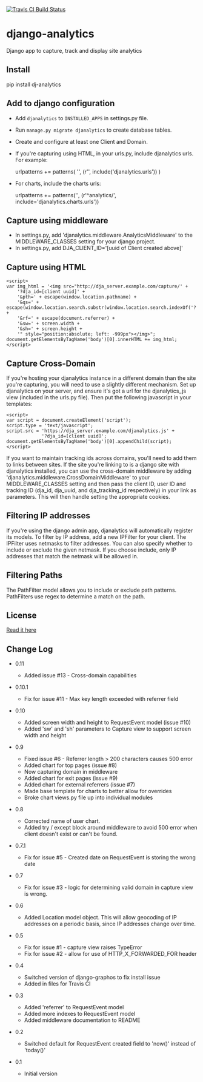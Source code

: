 [![Travis CI Build Status](https://travis-ci.org/analytehealth/django-analytics.svg?branch=development)](https://travis-ci.org/analytehealth/django-analytics)

django-analytics
================

Django app to capture, track and display site analytics

Install
-------
pip install dj-analytics

Add to django configuration
---------------------------
* Add `djanalytics` to `INSTALLED_APPS` in settings.py file.
* Run `manage.py migrate djanalytics` to create database tables.
* Create and configure at least one Client and Domain.
* If you're capturing using HTML, in your urls.py, include djanalytics urls. For example:

    urlpatterns += patterns(
        '',
        (r'', include('djanalytics.urls'))
    )
* For charts, include the charts urls:

    urlpatterns += patterns('', (r'^analytics/', include='djanalytics.charts.urls'))

Capture using middleware
--------------

* In settings.py, add 'djanalytics.middleware.AnalyticsMiddleware' to the MIDDLEWARE_CLASSES setting
for your django project.
* In settings.py, add DJA_CLIENT_ID='[uuid of Client created above]'

Capture using HTML
------------------

    <script>
    var img_html = '<img src="http://dja_server.example.com/capture/' +
        '?dja_id=[client uuid]' +
        '&pth=' + escape(window.location.pathname) +
        '&qs=' + escape(window.location.search.substr(window.location.search.indexOf('?')+1)) +
        '&rf=' + escape(document.referrer) +
        '&sw=' + screen.width +
        '&sh=' + screen.height +
        '" style="position:absolute; left: -999px"></img>";
    document.getElementsByTagName('body')[0].innerHTML += img_html;
    </script>

Capture Cross-Domain
--------------------
If you're hosting your djanalytics instance in a different domain than the site you're capturing,
you will need to use a slightly different mechanism. Set up djanalytics on your server, and ensure
it's got a url for the djanalytics_js view (included in the urls.py file). Then put the following
javascript in your templates:

    <script>
    var script = document.createElement('script');
    script.type = 'text/javascript';
    script.src = 'https://dja_server.example.com/djanalytics.js' +
                 '?dja_id=[client uuid]';
    document.getElementsByTagName('body')[0].appendChild(script);
    </script>

If you want to maintain tracking ids across domains, you'll need to add them to links between sites.
If the site you're linking to is a django site with djanalytics installed, you can use the
cross-domain middleware by adding 'djanalytics.middleware.CrossDomainMiddleware' to your
MIDDLEWARE_CLASSES setting and then pass the client ID, user ID and tracking ID (dja_id, dja_uuid,
and dja_tracking_id respectively) in your link as parameters. This will then handle setting the
appropriate cookies.

Filtering IP addresses
----------------------

If you're using the django admin app, djanalytics will automatically register its models. To filter
by IP address, add a new IPFilter for your client. The IPFilter uses netmasks to filter addresses. You
can also specify whether to include or exclude the given netmask. If you choose include, only IP
addresses that match the netmask will be allowed in.

Filtering Paths
---------------

The PathFilter model allows you to include or exclude path patterns. PathFilters use regex to determine
a match on the path.

License
-------
[Read it here](https://raw.githubusercontent.com/analytehealth/django-analytics/master/LICENSE)

Change Log
----------
- 0.11
  - Added issue #13 - Cross-domain capabilities

- 0.10.1
  - Fix for issue #11 - Max key length exceeded with referrer field

- 0.10
  - Added screen width and height to RequestEvent model (issue #10)
  - Added 'sw' and 'sh' parameters to Capture view to support screen width and height

- 0.9
  - Fixed issue #6 - Referrer length > 200 characters causes 500 error
  - Added chart for top pages (issue #8)
  - Now capturing domain in middleware
  - Added chart for exit pages (issue #9)
  - Added chart for external referrers (issue #7)
  - Made base template for charts to better allow for overrides
  - Broke chart views.py file up into individual modules

- 0.8
  - Corrected name of user chart.
  - Added try / except block around middleware to avoid 500 error when
    client doesn't exist or can't be found.

- 0.7.1
  - Fix for issue #5 - Created date on RequestEvent is storing the wrong date

- 0.7
  - Fix for issue #3 - logic for determining valid domain in capture view is wrong.

- 0.6
  - Added Location model object. This will allow geocoding of IP addresses on a periodic basis,
    since IP addresses change over time.
 
- 0.5
  - Fix for issue #1 - capture view raises TypeError
  - Fix for issue #2 - allow for use of HTTP_X_FORWARDED_FOR header

- 0.4
  - Switched version of django-graphos to fix install issue
  - Added in files for Travis CI

- 0.3
  - Added 'referrer' to RequestEvent model
  - Added more indexes to RequestEvent model
  - Added middleware documentation to README

- 0.2
  - Switched default for RequestEvent created field to 'now()' instead of 'today()'

- 0.1
  - Initial version

